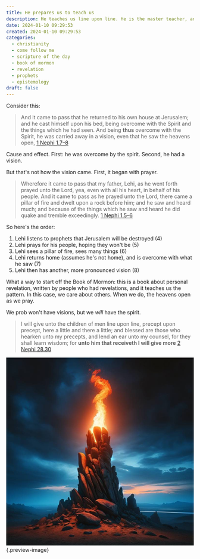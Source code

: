```yaml
---
title: He prepares us to teach us
description: He teaches us line upon line. He is the master teacher, and if we listen he will teach us.
date: 2024-01-10 09:29:53
created: 2024-01-10 09:29:53
categories:
  - christianity
  - come follow me
  - scripture of the day
  - book of mormon
  - revelation
  - prophets
  - epistemology
draft: false
---
```

Consider this:

> And it came to pass that he returned to his own house at Jerusalem; and he cast himself upon his bed, being overcome with the Spirit and the things which he had seen. And being **thus** overcome with the Spirit, he was carried away in a vision, even that he saw the heavens open,
> [1 Nephi 1.7–8](../scriptures/1-nephi-1.7-8)

Cause and effect. First: he was overcome by the spirit. Second, he had a vision. 

But that's not how the vision came. First, it began with prayer. 

> Wherefore it came to pass that my father, Lehi, as he went forth prayed unto the Lord, yea, even with all his heart, in behalf of his people.  And it came to pass as he prayed unto the Lord, there came a pillar of fire and dwelt upon a rock before him; and he saw and heard much; and because of the things which he saw and heard he did quake and tremble exceedingly.
> [1 Nephi 1.5–6](../scriptures/1-nephi-1.5-6)


So here's the order:

1. Lehi listens to prophets that Jerusalem will be destroyed (4)
2. Lehi prays for his people, hoping they won't be (5)
3. Lehi sees a pillar of fire, sees many things (6)
4. Lehi returns home (assumes he's not home), and is overcome with what he saw (7)
5. Lehi then has another, more pronounced vision (8)

What a way to start off the Book of Mormon: this is a book about personal revelation, written by people who had revelations, and it teaches us the pattern. In this case, we care about others. When we do, the heavens open as we pray. 

We prob won't have visions, but we *will* have the spirit. 

> I will give unto the children of men line upon line, precept upon precept, here a little and there a little; and blessed are those who hearken unto my precepts, and lend an ear unto my counsel, for they shall learn wisdom; for **unto him that receiveth I will give more**
> [2 Nephi 28.30](../scriptures/2-nephi-28.30)


![Pillar of fire on a rock](../img/dalle-pillar-of-fire-on-rock.jpeg){.preview-image}